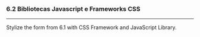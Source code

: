<h3>6.2 Bibliotecas Javascript e Frameworks CSS</h3>

---

Stylize the form from 6.1 with CSS Framework and JavaScript Library.